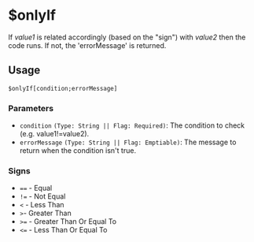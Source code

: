 # $onlyIf
If *value1* is related accordingly (based on the "sign") with *value2* then the code runs. If not, the 'errorMessage' is returned.

## Usage
```
$onlyIf[condition;errorMessage]
```

### Parameters
- `condition` `(Type: String || Flag: Required)`: The condition to check (e.g. value1!=value2).
- `errorMessage` `(Type: String || Flag: Emptiable)`: The message to return when the condition isn't true.

### Signs
- `==` - Equal
- `!=` - Not Equal
- `<` - Less Than
- `>`- Greater Than
- `>=` - Greater Than Or Equal To
- `<=` - Less Than Or Equal To
